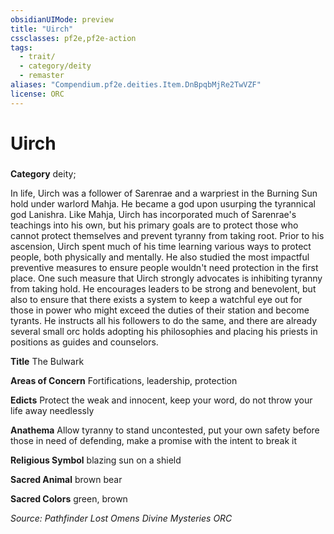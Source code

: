 ```yaml
---
obsidianUIMode: preview
title: "Uirch"
cssclasses: pf2e,pf2e-action
tags:
  - trait/
  - category/deity
  - remaster
aliases: "Compendium.pf2e.deities.Item.DnBpqbMjRe2TwVZF"
license: ORC
---
```

# Uirch

### 

**Category** deity; 




In life, Uirch was a follower of Sarenrae and a warpriest in the Burning Sun hold under warlord Mahja. He became a god upon usurping the tyrannical god Lanishra. Like Mahja, Uirch has incorporated much of Sarenrae's teachings into his own, but his primary goals are to protect those who cannot protect themselves and prevent tyranny from taking root. Prior to his ascension, Uirch spent much of his time learning various ways to protect people, both physically and mentally. He also studied the most impactful preventive measures to ensure people wouldn't need protection in the first place. One such measure that Uirch strongly advocates is inhibiting tyranny from taking hold. He encourages leaders to be strong and benevolent, but also to ensure that there exists a system to keep a watchful eye out for those in power who might exceed the duties of their station and become tyrants. He instructs all his followers to do the same, and there are already several small orc holds adopting his philosophies and placing his priests in positions as guides and counselors.

**Title** The Bulwark

**Areas of Concern** Fortifications, leadership, protection

**Edicts** Protect the weak and innocent, keep your word, do not throw your life away needlessly

**Anathema** Allow tyranny to stand uncontested, put your own safety before those in need of defending, make a promise with the intent to break it

**Religious Symbol** blazing sun on a shield

**Sacred Animal** brown bear

**Sacred Colors** green, brown

*Source: Pathfinder Lost Omens Divine Mysteries*
*ORC*
